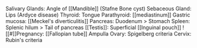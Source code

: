 Salivary Glands: Angle of [[Mandible]] (Stafne Bone cyst)
Sebaceous Gland: Lips (Ardyce disease)
Thyroid: Tongue
Parathyroid: [[mediastinum]]
Gastric mucosa: [[Meckel's diverticulitis]]
Pancreas: Duodenum > Stomach
Spleen: Splenic hilum > Tail of pancreas
[[Testis]]: Superficial [[Inguinal pouch]]
![[#]]Pregnancy: [[Fallopian tube]] Ampulla
	Ovary: Spigelberg criteria 
	Cervix: Rubin's criteria

